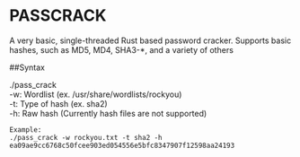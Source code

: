 # PASSCRACK
A very basic, single-threaded Rust based password cracker. Supports basic hashes, such as MD5, MD4, SHA3-*, and a variety of others

##Syntax

./pass_crack </br>
    -w: Wordlist (ex. /usr/share/wordlists/rockyou) </br>
    -t: Type of hash (ex. sha2) </br>
    -h: Raw hash (Currently hash files are not supported) </br>
    
    Example:
    ./pass_crack -w rockyou.txt -t sha2 -h ea09ae9cc6768c50fcee903ed054556e5bfc8347907f12598aa24193

